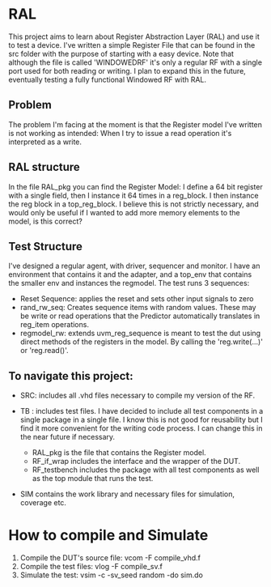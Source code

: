 
# RAL 
This project aims to learn about Register Abstraction Layer (RAL) and use it to test a device. I've written a simple Register File that can be found in the src folder with the purpose of starting with a easy device. Note that although the file is called 'WINDOWEDRF' it's only a regular RF with a single port used for both reading or writing. I plan to expand this in the future, eventually testing a fully functional Windowed RF with RAL.  

## Problem
The problem I'm facing at the moment is that the Register model I've written is not working as intended: When I try to issue a read operation it's interpreted as a write. 

## RAL structure
In the file RAL_pkg you can find the Register Model: I define a 64 bit register with a single field, then I instance it 64 times in a reg_block. I then instance the reg block in a top_reg_block. I believe this is not strictly necessary, and would only be useful if I wanted to add more memory elements to the model, is this correct? 

## Test Structure
I've designed a regular agent, with driver, sequencer and monitor. I have an environment that contains it  and the adapter, and a top_env that contains the smaller env and instances the regmodel. The test runs 3 sequences: 
- Reset Sequence: applies the reset and sets other input signals to zero 
- rand_rw_seq: Creates sequence items with random values. These may be write or read operations that the Predictor automatically translates in reg_item operations.  
- regmodel_rw: extends uvm_reg_sequence is meant to test the dut using direct methods of the registers in the model. By calling the 'reg.write(...)' or 'reg.read()'. 

## To navigate this project:   

- SRC: includes all .vhd files necessary to compile my version of the RF. 

- TB  : includes test files. I have decided to include all test components in a single package in a single file. I know this is not good for reusability but I find it more convenient for the writing code process. I can change this in the near future if necessary. 
    - RAL_pkg is the file that contains the Register model. 
    - RF_if_wrap includes the interface and the wrapper of the DUT. 
    - RF_testbench includes the package with all test components as well as the top module that runs the test. 
- SIM contains the work library and necessary files for simulation, coverage etc.


# How to compile and Simulate  
1. Compile the DUT's source file: vcom -F compile_vhd.f
2. Compile the test files: vlog -F compile_sv.f
3. Simulate the test: vsim -c -sv_seed random -do sim.do
